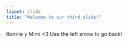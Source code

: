 ```yaml
---
layout: slide
title: "Welcome to our third slide!"
---
```

Ronnie y Mimi <3
Use the left arrow to go back!
